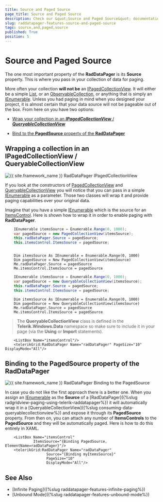 ```yaml
---
title: Source and Paged Source
page_title: Source and Paged Source
description: Check our &quot;Source and Paged Source&quot; documentation article for the RadDataPager {{ site.framework_name }} control.
slug: raddatapager-features-source-and-paged-source
tags: source,and,paged,source
published: True
position: 5
---
```


# Source and Paged Source

The one most important property of the __RadDataPager__ is its __Source__ property. This is where you pass in your collection of data for paging.

More often your collection __will not be__ an [IPagedCollectionView](http://msdn.microsoft.com/en-us/library/system.componentmodel.ipagedcollectionview%28VS.95%29.aspx). It will either be a simple [List<T>](http://msdn.microsoft.com/en-us/library/6sh2ey19.aspx), or an [ObservableCollection<T>](http://msdn.microsoft.com/en-us/library/ms668604.aspx), or anything that is simply an [IEnumerable](http://msdn.microsoft.com/en-us/library/system.collections.ienumerable.aspx). Unless you had paging in mind when you designed your project, it is almost certain that your data source will not be pageable out of the box. From here on you have two options:

* [Wrap your collection in an ___IPagedCollectionView___ / ___QueryableCollectionView___](#wrapping-a-collection-in-an-ipagedcollectionviewqueryablecollectionview)

* [Bind to the __PagedSource__ property of the __RadDataPager__](#binding-to-the-PagedSource-property-of-the-raddatapager)

## Wrapping a collection in an IPagedCollectionView / QueryableCollectionView

![{{ site.framework_name }} RadDataPager IPagedCollectionView](images/RadDataPager_Features_SourceAndPagedSource_01.png)

If you look at the constructors of [PagedCollectionView](http://msdn.microsoft.com/en-us/library/system.windows.data.pagedcollectionview%28VS.95%29.aspx) and [QueryableCollectionView](http://www.telerik.com/help/wpf/t_telerik_windows_data_queryablecollectionview.html) you will notice that you can pass in a simple [IEnumerable](http://msdn.microsoft.com/en-us/library/system.collections.ienumerable.aspx) as a parameter. Those two classes will wrap it and provide paging capabilities over your original data.

Imagine that you have a simple [IEnumerable](http://msdn.microsoft.com/en-us/library/system.collections.ienumerable.aspx) which is the source for an [ItemsControl](http://msdn.microsoft.com/en-us/library/system.windows.controls.itemscontrol.aspx). Here is shown how to wrap it in order to enable paging with __RadDataPager__.


```C#
	IEnumerable itemsSource = Enumerable.Range(0, 1000);
	var pagedSource = new PagedCollectionView(itemsSource);
	this.radDataPager.Source = pagedSource;
	this.itemsControl.ItemsSource = pagedSource;
```
```VB.NET

	Dim itemsSource As IEnumerable = Enumerable.Range(0, 1000)
	Dim pagedSource = New PagedCollectionView(itemsSource)
	Me.radDataPager.Source = pagedSource
	Me.itemsControl.ItemsSource = pagedSource
```


```C#
	IEnumerable itemsSource = Enumerable.Range(0, 1000);
	var pagedSource = new QueryableCollectionView(itemsSource);
	this.radDataPager.Source = pagedSource;
	this.itemsControl.ItemsSource = pagedSource;
```
```VB.NET
	Dim itemsSource As IEnumerable = Enumerable.Range(0, 1000)
	Dim pagedSource = New QueryableCollectionView(itemsSource)
	Me.radDataPager.Source = pagedSource
	Me.itemsControl.ItemsSource = pagedSource
```

>The __QueryableCollectionView__ class is defined in the __Telerik.Windows.Data__ namespace so make sure to include it in your page (via the __Using__ or __Import__ statements).


```XAML
	<ListBox Name="itemsControl"/>
	<telerikGrid:RadDataPager Name="radDataPager" PageSize="10" DisplayMode="All"/>
```

## Binding to the PagedSource property of the RadDataPager

![{{ site.framework_name }} RadDataPager Binding to the PagedSource](images/RadDataPager_Features_SourceAndPagedSource_02.png)

In case you do not like the first approach there is a better one. When you assign an [IEnumerable](http://msdn.microsoft.com/en-us/library/system.collections.ienumerable.aspx) as the __Source__ of a [RadDataPager]({%slug radgridview-paging-using-telerik-raddatapager%}) it will automatically wrap it in a [QueryableCollectionView]({%slug consuming-data-queryablecollectionview%}) and expose it through its __PagedSource__ property. From then on, you can attach any number of __ItemsControls__ to the __PagedSource__ and they will be automatically paged. Here is how to do this entirely in XAML. 


```XAML
	<ListBox Name="itemsControl"
	         ItemsSource="{Binding PagedSource, ElementName=radDataPager}"/>
	<telerikGrid:RadDataPager Name="radDataPager"
	               Source="{Binding myItemsSource}"
	               PageSize="10"
	               DisplayMode="All"/>
```


## See Also  
 * [Infinite Paging]({%slug raddatapager-features-infinite-paging%})
 * [Unbound Mode]({%slug raddatapager-features-unbound-mode%})
